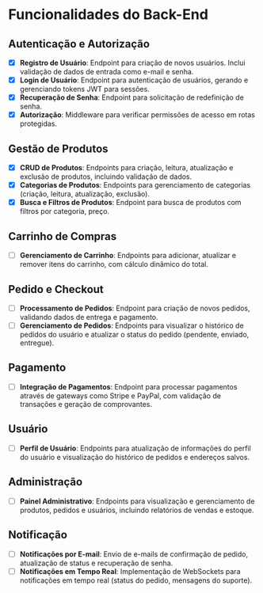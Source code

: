 # Funcionalidades do Back-End

## Autenticação e Autorização
- [X] **Registro de Usuário**: Endpoint para criação de novos usuários. Inclui validação de dados de entrada como e-mail e senha.
- [X] **Login de Usuário**: Endpoint para autenticação de usuários, gerando e gerenciando tokens JWT para sessões.
- [X] **Recuperação de Senha**: Endpoint para solicitação de redefinição de senha.
- [X] **Autorização**: Middleware para verificar permissões de acesso em rotas protegidas.

## Gestão de Produtos
- [X] **CRUD de Produtos**: Endpoints para criação, leitura, atualização e exclusão de produtos, incluindo validação de dados.
- [X] **Categorias de Produtos**: Endpoints para gerenciamento de categorias (criação, leitura, atualização, exclusão).
- [X] **Busca e Filtros de Produtos**: Endpoint para busca de produtos com filtros por categoria, preço.

## Carrinho de Compras
- [ ] **Gerenciamento de Carrinho**: Endpoints para adicionar, atualizar e remover itens do carrinho, com cálculo dinâmico do total.

## Pedido e Checkout
- [ ] **Processamento de Pedidos**: Endpoint para criação de novos pedidos, validando dados de entrega e pagamento.
- [ ] **Gerenciamento de Pedidos**: Endpoints para visualizar o histórico de pedidos do usuário e atualizar o status do pedido (pendente, enviado, entregue).

## Pagamento
- [ ] **Integração de Pagamentos**: Endpoint para processar pagamentos através de gateways como Stripe e PayPal, com validação de transações e geração de comprovantes.

## Usuário
- [ ] **Perfil de Usuário**: Endpoints para atualização de informações do perfil do usuário e visualização do histórico de pedidos e endereços salvos.

## Administração
- [ ] **Painel Administrativo**: Endpoints para visualização e gerenciamento de produtos, pedidos e usuários, incluindo relatórios de vendas e estoque.

## Notificação
- [ ] **Notificações por E-mail**: Envio de e-mails de confirmação de pedido, atualização de status e recuperação de senha.
- [ ] **Notificações em Tempo Real**: Implementação de WebSockets para notificações em tempo real (status do pedido, mensagens do suporte).
